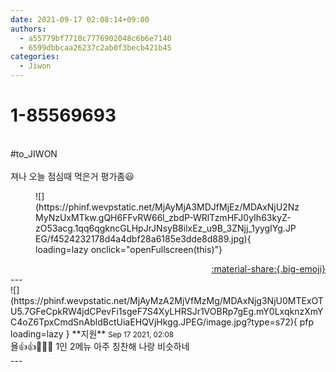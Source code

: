 ```yaml
---
date: 2021-09-17 02:08:14+09:00
authors:
  - a55779bf7710c7776902048c6b6e7140
  - 6599dbbcaa26237c2ab0f3becb421b45
categories:
  - Jiwon
---
```


# 1-85569693

<div class="post-container" markdown="1">
<div class="content-container md-sidebar__scrollwrap" markdown="1">

<br>\#to_JIWON<br><br>져나 오늘 점심때 먹은거 평가좀😃
<figure markdown="1">
![](https://phinf.wevpstatic.net/MjAyMjA3MDJfMjEz/MDAxNjU2NzMyNzUxMTkw.gQH6FFvRW66l_zbdP-WRlTzmHFJ0yIh63kyZ-zO53acg.1qq6qgkncGLHpJrJNsyB8ilxEz_u9B_3ZNjj_1yygIYg.JPEG/f4524232178d4a4dbf28a6185e3dde8d889.jpg){ loading=lazy onclick="openFullscreen(this)"}
</figure>


</div>
</div>

<div style="text-align: right;" markdown="1">
<a href="https://weverse.io/fromis9/fanpost/1-85569693" style="text-align: right;">:material-share:{.big-emoji}</a>
</div>
---

<div class="comments-container md-sidebar__scrollwrap" markdown="1">
<div class="comment" markdown="1">
<div class='id-container' markdown="1">
![](https://phinf.wevpstatic.net/MjAyMzA2MjVfMzMg/MDAxNjg3NjU0MTExOTU5.7GFeCpkRW4jdCPevFi1sgeF7S4XyLHRSJr1VOBRp7gEg.mY0LxqknzXmYC4oZ6TpxCmdSnAbldBctUiaEHQVjHkgg.JPEG/image.jpg?type=s72){ pfp loading=lazy }
**<span class="artist">지원</span>** <small>Sep 17 2021, 02:08</small><br>
</div>
<div class='comment-body' markdown="1">
욜👍👍👏👏👏 1인 2메뉴 아주 칭찬해 나랑 비슷하네
</div>
</div>
</div>
---
